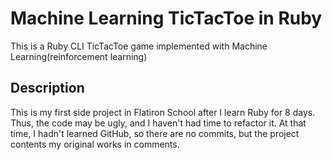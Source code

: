 # Machine Learning TicTacToe in Ruby
This is a Ruby CLI TicTacToe game implemented with Machine Learning(reinforcement learning)

## Description
This is my first side project in Flatiron School after I learn Ruby for 8 days. Thus, the code may be ugly, and I haven't had time to refactor it. At that time, I hadn't learned GitHub, so there are no commits, but the project contents my original works in comments.
